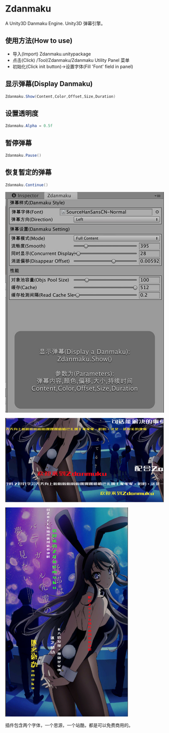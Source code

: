 # Zdanmaku
A Unity3D Danmaku Engine. Unity3D 弹幕引擎。 

## 使用方法(How to use)
* 导入(Import) Zdanmaku.unitypackage
* 点击(Click) /Tool/Zdanmaku/Zdanmaku Utility Panel 菜单
* 初始化(Click init button)->设置字体(Fill 'Font' field in panel)

## 显示弹幕(Display Danmaku)
```cs
Zdanmaku.Show(Content,Color,Offset,Size,Duration)
```
## 设置透明度
```cs
Zdanmaku.Alpha = 0.5f
```
## 暂停弹幕
```cs
Zdanmaku.Pause()
```
## 恢复暂定的弹幕
```cs
Zdanmaku.Continue()
```

![preview](https://raw.githubusercontent.com/DASTUDIO/Zdanmaku/master/img/1.jpg)

![preview](https://raw.githubusercontent.com/DASTUDIO/Zdanmaku/master/img/20.jpg)

![preview](https://raw.githubusercontent.com/DASTUDIO/Zdanmaku/master/img/1.png)

插件包含两个字体，一个思源，一个站酷，都是可以免费商用的。